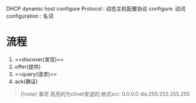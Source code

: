 DHCP dynamic host configure Protocol : 动态主机配置协议
configure: 动词
configuration : 名词
# 流程
1. ==discover(发现)==
2. offer(提供)
3. ==query(请求)==
4. ack(确证)
> [!note] 事项
> 高亮的为clinet发送的,格式src: 0.0.0.0 dis:255.255.255.255

